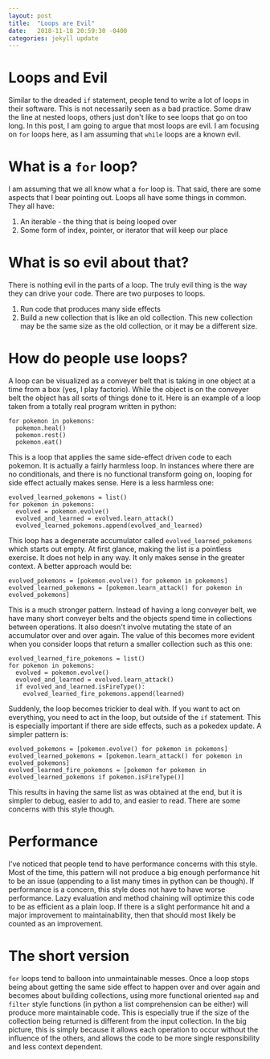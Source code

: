 ```yaml
---
layout: post
title:  "Loops are Evil"
date:   2018-11-18 20:59:30 -0400
categories: jekyll update
---
```


# Loops and Evil
Similar to the dreaded `if` statement, people tend to write a lot of loops in their software. This is not necessarily seen as a bad practice. Some draw the line at nested loops, others just don't like to see loops that go on too long. In this post, I am going to argue that most loops are evil. I am focusing on `for` loops here, as I am assuming that `while` loops are a known evil.

# What is a `for` loop?
I am assuming that we all know what a `for` loop is. That said, there are some aspects that I bear pointing out. Loops all have some things in common. They all have:
1. An iterable - the thing that is being looped over
1. Some form of index, pointer, or iterator that will keep our place

# What is so evil about that?
There is nothing evil in the parts of a loop. The truly evil thing is the way they can drive your code. There are two purposes to loops.
1. Run code that produces many side effects
1. Build a new collection that is like an old collection. This new collection may be the same size as the old collection, or it may be a different size.

# How do people use loops?
A loop can be visualized as a conveyer belt that is taking in one object at a time from a box (yes, I play factorio). While the object is on the conveyer belt the object has all sorts of things done to it. Here is an example of a loop taken from a totally real program written in python:

```
for pokemon in pokemons:
  pokemon.heal()
  pokemon.rest()
  pokemon.eat()
```

This is a loop that applies the same side-effect driven code to each pokemon. It is actually a fairly harmless loop. In instances where there are no conditionals, and there is no functional transform going on, looping for side effect actually makes sense. Here is a less harmless one:

```
evolved_learned_pokemons = list()
for pokemon in pokemons:
  evolved = pokemon.evolve()
  evolved_and_learned = evolved.learn_attack()
  evolved_learned_pokemons.append(evolved_and_learned)
```

This loop has a degenerate accumulator called `evolved_learned_pokemons` which starts out empty. At first glance, making the list is a pointless exercise. It does not help in any way. It only makes sense in the greater context. A better approach would be:

```
evolved_pokemons = [pokemon.evolve() for pokemon in pokemons]
evolved_learned_pokemons = [pokemon.learn_attack() for pokemon in evolved_pokemons]
```

This is a much stronger pattern. Instead of having a long conveyer belt, we have many short conveyer belts and the objects spend time in collections between operations. It also doesn't involve mutating the state of an accumulator over and over again. The value of this becomes more evident when you consider loops that return a smaller collection such as this one:

```
evolved_learned_fire_pokemons = list()
for pokemon in pokemons:
  evolved = pokemon.evolve()
  evolved_and_learned = evolved.learn_attack()
  if evolved_and_learned.isFireType():
    evolved_learned_fire_pokemons.append(learned)
```
Suddenly, the loop becomes trickier to deal with. If you want to act on everything, you need to act in the loop, but outside of the `if` statement. This is especially important if there are side effects, such as a pokedex update. A simpler pattern is:

```
evolved_pokemons = [pokemon.evolve() for pokemon in pokemons]
evolved_learned_pokemons = [pokemon.learn_attack() for pokemon in evolved_pokemons]
evolved_learned_fire_pokemons = [pokemon for pokemon in evolved_learned_pokemons if pokemon.isFireType()]
```
This results in having the same list as was obtained at the end, but it is simpler to debug, easier to add to, and easier to read. There are some concerns with this style though.

# Performance
I've noticed that people tend to have performance concerns with this style. Most of the time, this pattern will not produce a big enough performance hit to be an issue (appending to a list many times in python can be though). If performance is a concern, this style does not have to have worse performance. Lazy evaluation and method chaining will optimize this code to be as efficient as a plain loop. If there is a slight performance hit and a major improvement to maintainability, then that should most likely be counted as an improvement.

# The short version
`for` loops tend to balloon into unmaintainable messes. Once a loop stops being about getting the same side effect to happen over and over again and becomes about building collections, using more functional oriented `map` and `filter` style functions (in python a list comprehension can be either) will produce more maintainable code. This is especially true if the size of the collection being returned is different from the input collection. In the big picture, this is simply because it allows each operation to occur without the influence of the others, and allows the code to be more single responsibility and less context dependent.
